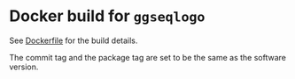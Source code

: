 # Docker build for `ggseqlogo`

See [Dockerfile](./Dockerfile) for the build details.

The commit tag and the package tag are set to be the same as the software version.
